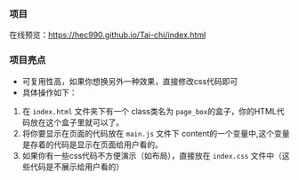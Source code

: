 ### 项目

在线预览：https://hec990.github.io/Tai-chi/index.html

### 项目亮点
- 可复用性高，如果你想换另外一种效果，直接修改css代码即可
- 具体操作如下：
1. 在 `index.html` 文件夹下有一个 class类名为 `page_box`的盒子，你的HTML代码放在这个盒子里就可以了。
2. 将你要显示在页面的代码放在 `main.js` 文件下 content的一个变量中,这个变量是存着的代码是显示在页面给用户看的。
3. 如果你有一些css代码不方便演示（如布局），直接放在 `index.css` 文件中（这些代码是不展示给用户看的）